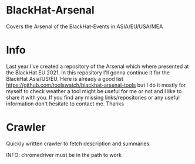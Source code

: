 # BlackHat-Arsenal
Covers the Arsenal of the BlackHat-Events in ASIA/EU/USA/MEA

# Info

Last year I've created a repository of the Arsenal which where presented at the BlackHat EU 2021. In this repository I'll gonna continue it for the BlackHat Asia/US/EU. 
Here is already a good list https://github.com/toolswatch/blackhat-arsenal-tools but I do it mostly for myself to check weather a tool might be useful for me or not and I like to share it with you. If you find any missing links/repositories or any useful information don't hesitate to contact me. Thanks

# Crawler

Quickly written crawler to fetch description and summaries.

INFO: chromedriver must be in the path to work
